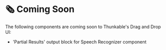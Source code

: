 # 🗞️ Coming Soon

The following components are coming soon to Thunkable's Drag and Drop UI:

* 'Partial Results' output block for Speech Recognizer component

